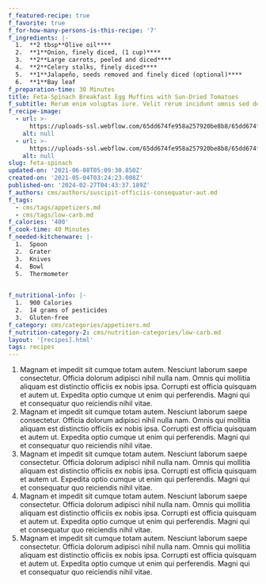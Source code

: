 ```yaml
---
f_featured-recipe: true
f_favorite: true
f_for-how-many-persons-is-this-recipe: '7'
f_ingredients: |-
  1.  **2 tbsp**Olive oil**‍**
  2.  **1**Onion, finely diced, (1 cup)**‍**
  3.  **2**Large carrots, peeled and diced**‍**
  4.  **2**Celery stalks, finely diced**‍**
  5.  **1**Jalapeño, seeds removed and finely diced (optional)**‍**
  6.  **1**Bay leaf
f_preparation-time: 30 Minutes
title: Feta-Spinach Breakfast Egg Muffins with Sun-Dried Tomatoes
f_subtitle: Rerum enim voluptas iure. Velit rerum incidunt omnis sed debitis accusamu
f_recipe-image:
  - url: >-
      https://uploads-ssl.webflow.com/65dd674fe958a257920be8b8/65dd674fe958a257920be934_1620098656655-image15.jpg
    alt: null
  - url: >-
      https://uploads-ssl.webflow.com/65dd674fe958a257920be8b8/65dd674fe958a257920be910_1620098656575-image12.jpg
    alt: null
slug: feta-spinach
updated-on: '2021-06-08T05:09:30.850Z'
created-on: '2021-05-04T03:24:23.008Z'
published-on: '2024-02-27T04:43:37.189Z'
f_authors: cms/authors/suscipit-officiis-consequatur-aut.md
f_tags:
  - cms/tags/appetizers.md
  - cms/tags/low-carb.md
f_calories: '400'
f_cook-time: 40 Minutes
f_needed-kitchenware: |-
  1.  Spoon
  2.  Grater
  3.  Knives
  4.  Bowl
  5.  Thermometer

  ‍
f_nutritional-info: |-
  1.  900 Calories
  2.  14 grams of pesticides
  3.  Gluten-free
f_category: cms/categories/appetizers.md
f_nutrition-category-2: cms/nutrition-categories/low-carb.md
layout: '[recipes].html'
tags: recipes
---
```


1.  Magnam et impedit sit cumque totam autem. Nesciunt laborum saepe consectetur. Officia dolorum adipisci nihil nulla nam. Omnis qui mollitia aliquam est distinctio officiis ex nobis ipsa. Corrupti est officia quisquam et autem ut. Expedita optio cumque ut enim qui perferendis. Magni qui et consequatur quo reiciendis nihil vitae.
2.  Magnam et impedit sit cumque totam autem. Nesciunt laborum saepe consectetur. Officia dolorum adipisci nihil nulla nam. Omnis qui mollitia aliquam est distinctio officiis ex nobis ipsa. Corrupti est officia quisquam et autem ut. Expedita optio cumque ut enim qui perferendis. Magni qui et consequatur quo reiciendis nihil vitae.
3.  Magnam et impedit sit cumque totam autem. Nesciunt laborum saepe consectetur. Officia dolorum adipisci nihil nulla nam. Omnis qui mollitia aliquam est distinctio officiis ex nobis ipsa. Corrupti est officia quisquam et autem ut. Expedita optio cumque ut enim qui perferendis. Magni qui et consequatur quo reiciendis nihil vitae.
4.  Magnam et impedit sit cumque totam autem. Nesciunt laborum saepe consectetur. Officia dolorum adipisci nihil nulla nam. Omnis qui mollitia aliquam est distinctio officiis ex nobis ipsa. Corrupti est officia quisquam et autem ut. Expedita optio cumque ut enim qui perferendis. Magni qui et consequatur quo reiciendis nihil vitae.
5.  Magnam et impedit sit cumque totam autem. Nesciunt laborum saepe consectetur. Officia dolorum adipisci nihil nulla nam. Omnis qui mollitia aliquam est distinctio officiis ex nobis ipsa. Corrupti est officia quisquam et autem ut. Expedita optio cumque ut enim qui perferendis. Magni qui et consequatur quo reiciendis nihil vitae.

‍
